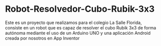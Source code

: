 # Robot-Resolvedor-Cubo-Rubik-3x3
Este es un proyecto que realizamos para el colegio La Salle Florida, consiste en un robot que es capaz de resolver el cubo Rubik 3x3 de forma autónoma mediante el uso de un Arduino UNO y una aplicación Android creada por nosotros en App Inventor   

